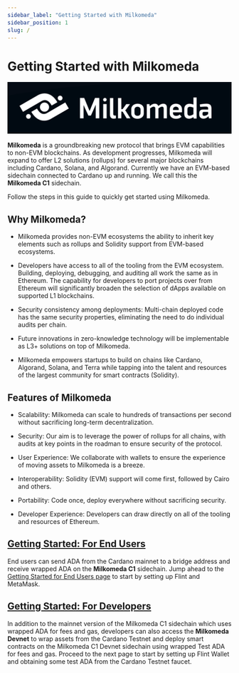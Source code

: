 ```yaml
---
sidebar_label: "Getting Started with Milkomeda"
sidebar_position: 1
slug: /
---
```


# Getting Started with Milkomeda

<img src="/img/milkomeda-banner.png" className="img-full" alt="" />

**Milkomeda** is a groundbreaking new protocol that brings EVM capabilities to non-EVM blockchains. As development progresses, Milkomeda will expand to offer L2 solutions (rollups) for several major blockchains including Cardano, Solana, and Algorand. Currently we have an EVM-based sidechain connected to Cardano up and running. We call this the **Milkomeda C1** sidechain.

Follow the steps in this guide to quickly get started using Milkomeda.

## Why Milkomeda?

- Milkomeda provides non-EVM ecosystems the ability to inherit key elements such as rollups and Solidity support from EVM-based ecosystems.

- Developers have access to all of the tooling from the EVM ecosystem. Building, deploying, debugging, and auditing all work the same as in Ethereum. The capability for developers to port projects over from Ethereum will significantly broaden the selection of dApps available on supported L1 blockchains.

- Security consistency among deployments: Multi-chain deployed code has the same security properties, eliminating the need to do individual audits per chain.

- Future innovations in zero-knowledge technology will be implementable as L3+ solutions on top of Milkomeda.

- Milkomeda empowers startups to build on chains like Cardano, Algorand, Solana, and Terra while tapping into the talent and resources of the largest community for smart contracts (Solidity).

## Features of Milkomeda

- Scalability: Milkomeda can scale to hundreds of transactions per second without sacrificing long-term decentralization.

- Security: Our aim is to leverage the power of rollups for all chains, with audits at key points in the roadman to ensure security of the protocol.

- User Experience: We collaborate with wallets to ensure the experience of moving assets to Milkomeda is a breeze.

- Interoperability: Solidity (EVM) support will come first, followed by Cairo and others.

- Portability: Code once, deploy everywhere without sacrificing security.

- Developer Experience: Developers can draw directly on all of the tooling and resources of Ethereum.

## [Getting Started: For End Users](./cardano/for-end-users/)

End users can send ADA from the Cardano mainnet to a bridge address and receive wrapped ADA on the **Milkomeda C1** sidechain. Jump ahead to the [Getting Started for End Users page](./cardano/for-end-users) to start by setting up Flint and MetaMask.

## [Getting Started: For Developers](./cardano/for-developers/)

In addition to the mainnet version of the Milkomeda C1 sidechain which uses wrapped ADA for fees and gas, developers can also access the **Milkomeda Devnet** to wrap assets from the Cardano Testnet and deploy smart contracts on the Milkomeda C1 Devnet sidechain using wrapped Test ADA for fees and gas. Proceed to the next page to start by setting up Flint Wallet and obtaining some test ADA from the Cardano Testnet faucet.
